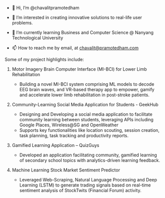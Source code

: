 - 👋 Hi, I’m @chavalitpramotedham

- 👀 I’m interested in creating innovative solutions to real-life user problems.

- 🌱 I’m currently learning Business and Computer Science @ Nanyang Technological University

- 📫 How to reach me by email, at chavalit@pramotedham.com

Some of my project highlights include:

1. Motor Imagery Brain Computer Interface (MI-BCI) for Lower Limb Rehabilitation
      - Building a novel MI-BCI system comprising ML models to decode EEG brain waves, and VR-based therapy app to empower, gamify and accelerate lower limb rehabilitation in post-stroke patients.

2. Community-Learning Social Media Application for Students - GeekHub
      - Designing and Developing a social media application to facilitate community learning between students, leveraging APIs including Google Places, Wireless@SG and OpenWeather
      - Supports key functionalities like location scouting, session creation, task planning, task tracking and productivity reports.

3. Gamified Learning Application – QuizGuys
      - Developed an application facilitating community, gamified learning of secondary school topics with analytics-driven learning feedback.

4. Machine Learning Stock Market Sentiment Predictor
      - Leveraged Web-Scraping, Natural Language Processing and Deep Learning (LSTM) to generate trading signals based on real-time sentiment analysis of StockTwits (Financial Forum) activity.



<!---
chavalitpramotedham/chavalitpramotedham is a ✨ special ✨ repository because its `README.md` (this file) appears on your GitHub profile.
You can click the Preview link to take a look at your changes.
--->
